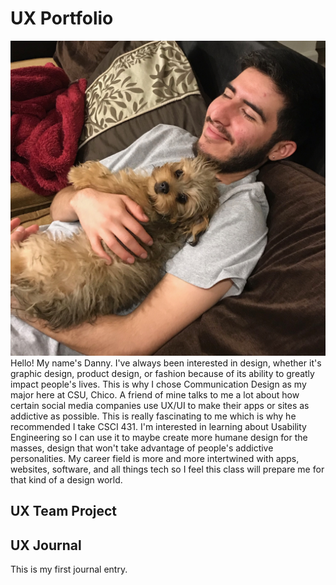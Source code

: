 # UX Portfolio
![a young person with facial hair reclining on a sofa while lovingly holding a small brown puppy](assets/danny_holding_pup.jpeg "a young person with facial hair reclining on a sofa while lovingly holding a small brown puppy")
Hello! My name's Danny. I've always been interested in design, whether it's graphic design, product design, or fashion because of its ability to greatly impact people's lives. This is why I chose Communication Design as my major here at CSU, Chico. A friend of mine talks to me a lot about how certain social media companies use UX/UI to make their apps or sites as addictive as possible. This is really fascinating to me which is why he recommended I take CSCI 431. I'm interested in learning about Usability Engineering so I can use it to maybe create more humane design for the masses, design that won't take advantage of people's addictive personalities. My career field is more and more intertwined with apps, websites, software, and all things tech so I feel this class will prepare me for that kind of a design world. 
## UX Team Project


## UX Journal

This is my first journal entry.
